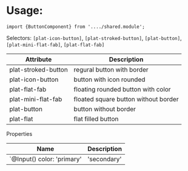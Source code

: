 # Usage:

`import {ButtonComponent} from '..../shared.module';`

Selectors: `[plat-icon-button]`, `[plat-stroked-button]`, `[plat-button]`, `[plat-mini-flat-fab]`, `[plat-flat-fab]`

| Attribute           | Description                          |
| ------------------- | ------------------------------------ |
| plat-stroked-button | regural button with border           |
| plat-icon-button    | button with icon rounded             |
| plat-flat-fab       | floating rounded button with color   |
| plat-mini-flat-fab  | floated square button without border |
| plat-button         | button without border                |
| plat-flat           | flat filled button                   |

Properties

| Name                                                                         | Description |
| ---------------------------------------------------------------------------- | ----------- |
| `@Input() color: 'primary' | 'secondary' | 'danger' | 'success' | undefined` | Theme color |
